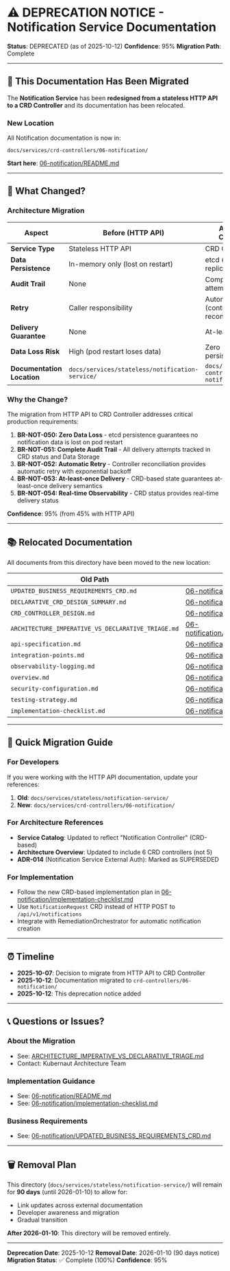 # ⚠️  DEPRECATION NOTICE - Notification Service Documentation

**Status**: DEPRECATED (as of 2025-10-12)
**Confidence**: 95%
**Migration Path**: Complete

---

## 📢 **This Documentation Has Been Migrated**

The **Notification Service** has been **redesigned from a stateless HTTP API to a CRD Controller** and its documentation has been relocated.

### **New Location**

All Notification documentation is now in:
```
docs/services/crd-controllers/06-notification/
```

**Start here**: [06-notification/README.md](../../crd-controllers/06-notification/README.md)

---

## 🔄 **What Changed?**

### **Architecture Migration**

| Aspect | Before (HTTP API) | After (CRD Controller) |
|--------|------------------|----------------------|
| **Service Type** | Stateless HTTP API | CRD Controller |
| **Data Persistence** | In-memory only (lost on restart) | etcd (durable, replicated) |
| **Audit Trail** | None | Complete (all attempts tracked) |
| **Retry** | Caller responsibility | Automatic (controller reconciliation) |
| **Delivery Guarantee** | None | At-least-once |
| **Data Loss Risk** | High (pod restart loses data) | Zero (etcd persistence) |
| **Documentation Location** | `docs/services/stateless/notification-service/` | `docs/services/crd-controllers/06-notification/` |

### **Why the Change?**

The migration from HTTP API to CRD Controller addresses critical production requirements:

1. **BR-NOT-050: Zero Data Loss** - etcd persistence guarantees no notification data is lost on pod restart
2. **BR-NOT-051: Complete Audit Trail** - All delivery attempts tracked in CRD status and Data Storage
3. **BR-NOT-052: Automatic Retry** - Controller reconciliation provides automatic retry with exponential backoff
4. **BR-NOT-053: At-least-once Delivery** - CRD-based state guarantees at-least-once delivery semantics
5. **BR-NOT-054: Real-time Observability** - CRD status provides real-time delivery status

**Confidence**: 95% (from 45% with HTTP API)

---

## 📚 **Relocated Documentation**

All documents from this directory have been moved to the new location:

| Old Path | New Path |
|----------|----------|
| `UPDATED_BUSINESS_REQUIREMENTS_CRD.md` | [06-notification/UPDATED_BUSINESS_REQUIREMENTS_CRD.md](../../crd-controllers/06-notification/UPDATED_BUSINESS_REQUIREMENTS_CRD.md) |
| `DECLARATIVE_CRD_DESIGN_SUMMARY.md` | [06-notification/DECLARATIVE_CRD_DESIGN_SUMMARY.md](../../crd-controllers/06-notification/DECLARATIVE_CRD_DESIGN_SUMMARY.md) |
| `CRD_CONTROLLER_DESIGN.md` | [06-notification/CRD_CONTROLLER_DESIGN.md](../../crd-controllers/06-notification/CRD_CONTROLLER_DESIGN.md) |
| `ARCHITECTURE_IMPERATIVE_VS_DECLARATIVE_TRIAGE.md` | [06-notification/ARCHITECTURE_IMPERATIVE_VS_DECLARATIVE_TRIAGE.md](../../crd-controllers/06-notification/ARCHITECTURE_IMPERATIVE_VS_DECLARATIVE_TRIAGE.md) |
| `api-specification.md` | [06-notification/api-specification.md](../../crd-controllers/06-notification/api-specification.md) (DEPRECATED, reference only) |
| `integration-points.md` | [06-notification/integration-points.md](../../crd-controllers/06-notification/integration-points.md) |
| `observability-logging.md` | [06-notification/observability-logging.md](../../crd-controllers/06-notification/observability-logging.md) |
| `overview.md` | [06-notification/overview.md](../../crd-controllers/06-notification/overview.md) |
| `security-configuration.md` | [06-notification/security-configuration.md](../../crd-controllers/06-notification/security-configuration.md) |
| `testing-strategy.md` | [06-notification/testing-strategy.md](../../crd-controllers/06-notification/testing-strategy.md) |
| `implementation-checklist.md` | [06-notification/implementation-checklist.md](../../crd-controllers/06-notification/implementation-checklist.md) |

---

## 🎯 **Quick Migration Guide**

### **For Developers**

If you were working with the HTTP API documentation, update your references:

1. **Old**: `docs/services/stateless/notification-service/`
2. **New**: `docs/services/crd-controllers/06-notification/`

### **For Architecture References**

- **Service Catalog**: Updated to reflect "Notification Controller" (CRD-based)
- **Architecture Overview**: Updated to include 6 CRD controllers (not 5)
- **ADR-014** (Notification Service External Auth): Marked as SUPERSEDED

### **For Implementation**

- Follow the new CRD-based implementation plan in [06-notification/implementation-checklist.md](../../crd-controllers/06-notification/implementation-checklist.md)
- Use `NotificationRequest` CRD instead of HTTP POST to `/api/v1/notifications`
- Integrate with RemediationOrchestrator for automatic notification creation

---

## ⏰ **Timeline**

- **2025-10-07**: Decision to migrate from HTTP API to CRD Controller
- **2025-10-12**: Documentation migrated to `crd-controllers/06-notification/`
- **2025-10-12**: This deprecation notice added

---

## 📞 **Questions or Issues?**

### **About the Migration**
- See: [ARCHITECTURE_IMPERATIVE_VS_DECLARATIVE_TRIAGE.md](../../crd-controllers/06-notification/ARCHITECTURE_IMPERATIVE_VS_DECLARATIVE_TRIAGE.md)
- Contact: Kubernaut Architecture Team

### **Implementation Guidance**
- See: [06-notification/README.md](../../crd-controllers/06-notification/README.md)
- See: [06-notification/implementation-checklist.md](../../crd-controllers/06-notification/implementation-checklist.md)

### **Business Requirements**
- See: [06-notification/UPDATED_BUSINESS_REQUIREMENTS_CRD.md](../../crd-controllers/06-notification/UPDATED_BUSINESS_REQUIREMENTS_CRD.md)

---

## 🗑️  **Removal Plan**

This directory (`docs/services/stateless/notification-service/`) will remain for **90 days** (until 2026-01-10) to allow for:
- Link updates across external documentation
- Developer awareness and migration
- Gradual transition

**After 2026-01-10**: This directory will be removed entirely.

---

**Deprecation Date**: 2025-10-12
**Removal Date**: 2026-01-10 (90 days notice)
**Migration Status**: ✅ Complete (100%)
**Confidence**: 95%

